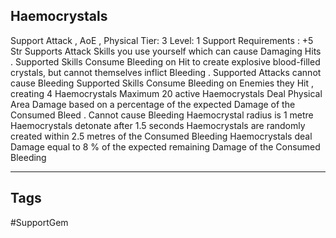 ## Haemocrystals
Support
Attack , AoE , Physical
Tier: 3
Level: 1
Support Requirements : +5 Str
Supports Attack Skills you use yourself which can cause Damaging Hits . Supported Skills Consume Bleeding on Hit to create explosive blood-filled crystals, but cannot themselves inflict Bleeding .
Supported Attacks cannot cause Bleeding
Supported Skills Consume Bleeding on Enemies they Hit , creating 4 Haemocrystals
Maximum 20 active Haemocrystals
Deal Physical Area Damage based on a percentage of the expected Damage of the Consumed Bleed .
Cannot cause Bleeding
Haemocrystal radius is 1 metre
Haemocrystals detonate after 1.5 seconds
Haemocrystals are randomly created within 2.5 metres of the Consumed Bleeding
Haemocrystals deal Damage equal to 8 % of the expected remaining Damage of the Consumed Bleeding

---
## Tags
#SupportGem
